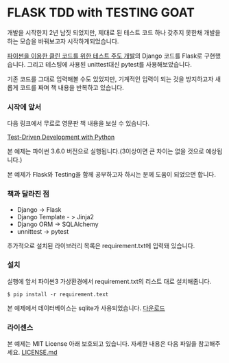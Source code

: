 # FLASK TDD with TESTING GOAT

개발을 시작한지 2년 남짓 되었지만, 제대로 된 테스트 코드 하나 갖추지 못한채 개발을 하는 모습을 바꿔보고자 시작하게되었습니다.

[파이썬을 이용한 클린 코드를 위한 테스트 주도 개발](http://www.yes24.com/24/goods/16886031)의 Django 코드를 Flask로 구현했습니다. 그리고 테스팅에 사용된 unittest대신 pytest를 사용해보았습니다. 

기존 코드를 그대로 입력해볼 수도 있었지만, 기계적인 입력이 되는 것을 방지하고자 새롭게 코드를 짜며 책 내용을 반복하고 있습니다.

### 시작에 앞서

다음 링크에서 무료로 영문판 책 내용을 보실 수 있습니다.

[Test-Driven Development with Python](http://www.obeythetestinggoat.com/pages/book.html) 

본 예제는 파이썬 3.6.0 버전으로 실행됩니다.(3이상이면 큰 차이는 없을 것으로 예상됩니다.)

본 예제가 Flask와 Testing을 함께 공부하고자 하시는 분께 도움이 되었으면 합니다.

### 책과 달라진 점

- Django -> Flask 
- Django Template - > Jinja2
- Django ORM -> SQLAlchemy
- unnittest -> pytest

추가적으로 설치된 라이브러리 목록은 requirement.txt에 입력돼 있습니다. 


### 설치

실행에 앞서 파이썬3 가상환경에서 requirement.txt의 리스트 대로 설치해줍니다.

```
$ pip install -r requirement.text
```

본 예제에서 데이터베이스는 sqlite가 사용되었습니다. [다운로드](http://www.sqlite.org/download.html)

### 라이센스

본 예제는 MIT License 아래 보호되고 있습니다. 자세한 내용은 다음 파일을 참고해주세요. [LICENSE.md](LICENSE.md)

